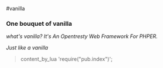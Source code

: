 #vanilla
### One bouquet of vanilla
*what's vanilla? It's An Opentresty Web Framework For PHPER.*

*Just like a vanilla*

> content_by_lua 'require(\"pub.index\")';